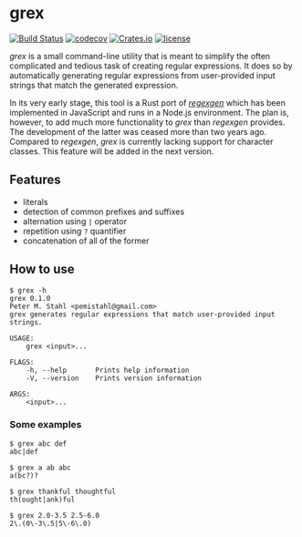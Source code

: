 # grex

[![Build Status](https://travis-ci.org/pemistahl/grex.svg?branch=master)](https://travis-ci.org/pemistahl/grex)
[![codecov](https://codecov.io/gh/pemistahl/grex/branch/master/graph/badge.svg)](https://codecov.io/gh/pemistahl/grex)
[![Crates.io](https://img.shields.io/crates/v/grex.svg)](https://crates.io/crates/grex)
[![license](https://img.shields.io/badge/license-Apache%202.0-blue.svg)](https://www.apache.org/licenses/LICENSE-2.0)

*grex* is a small command-line utility that is meant to simplify the often complicated and tedious task of creating regular expressions. It does so by automatically generating regular expressions from user-provided input strings that match the generated expression.

In its very early stage, this tool is a Rust port of [*regexgen*](https://github.com/devongovett/regexgen) which has been implemented in JavaScript and runs in a Node.js environment. The plan is, however, to add much more functionality to *grex* than *regexgen* provides. The development of the latter was ceased more than two years ago. Compared to *regexgen*, *grex* is currently lacking support for character classes. This feature will be added in the next version.

## Features
- literals
- detection of common prefixes and suffixes
- alternation using `|` operator
- repetition using `?` quantifier
- concatenation of all of the former

## How to use
```
$ grex -h
grex 0.1.0
Peter M. Stahl <pemistahl@gmail.com>
grex generates regular expressions that match user-provided input strings.

USAGE:
    grex <input>...

FLAGS:
    -h, --help       Prints help information
    -V, --version    Prints version information

ARGS:
    <input>... 
``` 
### Some examples
```
$ grex abc def
abc|def

$ grex a ab abc
a(bc?)?

$ grex thankful thoughtful
th(ought|ank)ful

$ grex 2.0-3.5 2.5-6.0
2\.(0\-3\.5|5\-6\.0)
```